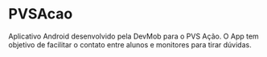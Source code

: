 # PVSAcao
Aplicativo Android desenvolvido pela DevMob para o PVS Ação. O App tem objetivo de facilitar o contato entre alunos e monitores para tirar dúvidas.
